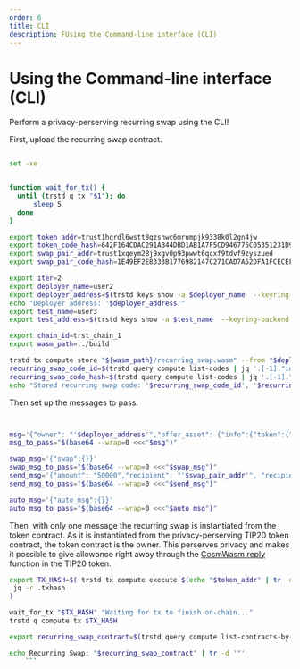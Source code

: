 ```yaml
---
order: 6
title: CLI
description: FUsing the Command-line interface (CLI)
---
```


# Using the Command-line interface (CLI)


Perform a privacy-perserving recurring swap using the CLI!


First, upload the recurring swap contract.

```bash

set -xe


function wait_for_tx() {
  until (trstd q tx "$1"); do
      sleep 5
  done
}

export token_addr=trust1hqrdl6wstt8qzshwc6mrumpjk9338k0l2gn4jw
export token_code_hash=642F164CDAC291AB44DBD1AB1A7F5CD946775C05351231D962B333FA0F5A2332
export swap_pair_addr=trust1xqeym28j9xgv0p93pwwt6qcxf9tdvf9zyszued
export swap_pair_code_hash=1E49EF2E8333B1776982147C271CAD7A52DFA1FCECEFC1801E00BADE3F927492

export iter=2
export deployer_name=user2
export deployer_address=$(trstd keys show -a $deployer_name  --keyring-backend test)
echo "Deployer address: '$deployer_address'"
export test_name=user3
export test_address=$(trstd keys show -a $test_name  --keyring-backend test)

export chain_id=trst_chain_1
export wasm_path=../build

trstd tx compute store "${wasm_path}/recurring_swap.wasm" --from "$deployer_name" --keyring-backend test --chain-id "$chain_id" --gas 3000000 --fees 500utrst  -b block -y  --contract-title 'Recurring Swap - TIP20 extention' --contract-description 'This contract code is for recurring swaps. It is an extention to TIP20 contract code, and can be used in other contract codes. Contract code available at github.com/trstlabs/'  --duration 70s --interval 60s
recurring_swap_code_id=$(trstd query compute list-codes | jq '.[-1]."id"')
recurring_swap_code_hash=$(trstd query compute list-codes | jq '.[-1]."code_hash"')
echo "Stored recurring swap code: '$recurring_swap_code_id', '$recurring_swap_code_hash'"

```

Then set up the messages to pass. 

```bash


msg='{"owner": "'$deployer_address'","offer_asset": {"info":{"token":{"contract_addr":"'$token_addr'","token_code_hash":"'$token_code_hash'","viewing_key":""}}, "amount": "50000"}, "swap_pair_addr":"'$swap_pair_addr'","swap_pair_code_hash":"'$swap_pair_code_hash'"}'
msg_to_pass="$(base64 --wrap=0 <<<"$msg")"

swap_msg='{"swap":{}}'
swap_msg_to_pass="$(base64 --wrap=0 <<<"$swap_msg")"
send_msg='{"amount": "50000","recipient": "'$swap_pair_addr'", "recipient_code_hash" : "'$swap_pair_code_hash'", "msg": "'$swap_msg_to_pass'"}'
send_msg_to_pass="$(base64 --wrap=0 <<<"$send_msg")"

auto_msg='{"auto_msg":{}}'
auto_msg_to_pass="$(base64 --wrap=0 <<<"$auto_msg")"
```

Then, with only one message the recurring swap is instantiated from the token contract. As it is instantiated from the privacy-perserving TIP20 token contract, the token contract is the owner. This perserves privacy and makes it possible to give allowance right away through the [CosmWasm reply](https://docs.cosmwasm.com/docs/1.0/smart-contracts/message/submessage/) function in the TIP20 token.

```bash
export TX_HASH=$( trstd tx compute execute $(echo "$token_addr" | tr -d '"') '{"instantiate_with_allowance" : { "max_allowance": "10000000", "code_id":'$recurring_swap_code_id', "code_hash":'$recurring_swap_code_hash',  "duration":"200s","msg":"'$msg_to_pass'", "auto_msg":"'$auto_msg_to_pass'", "interval":"30s", "contract_id":"'$iter' DCA2"}}' -b block -y --amount 20000000utrst --from $deployer_name --keyring-backend test --chain-id "$chain_id"  --gas 3000000 --fees 500utrst -y -b block | 
 jq -r .txhash
)

wait_for_tx "$TX_HASH" "Waiting for tx to finish on-chain..."
trstd q compute tx $TX_HASH

export recurring_swap_contract=$(trstd query compute list-contracts-by-code $recurring_swap_code_id | jq '.[-1].address')

echo Recurring Swap: "$recurring_swap_contract" | tr -d '"'
    ```